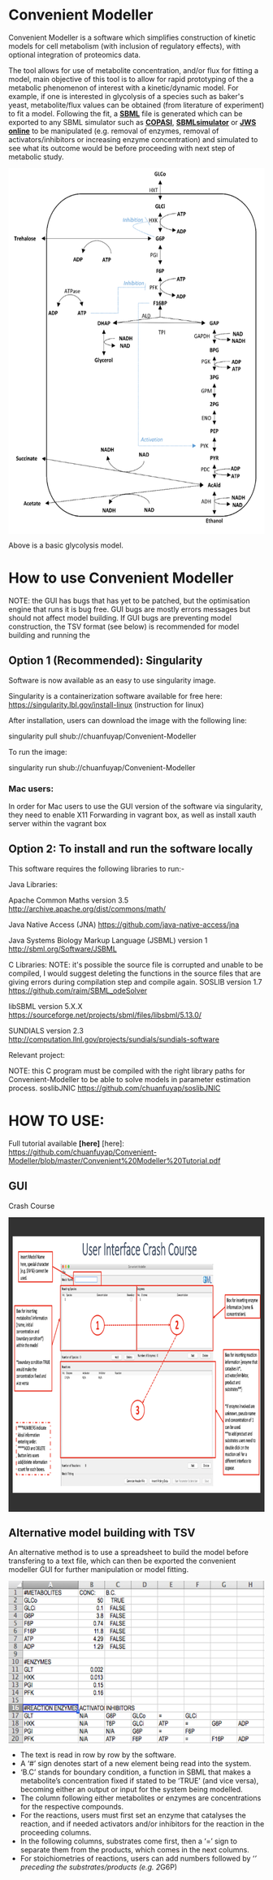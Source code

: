 # Convenient Modeller
Convenient Modeller is a software which simplifies construction of kinetic models for cell metabolism (with inclusion of regulatory effects), with optional integration of proteomics data. 

The tool allows for use of metabolite concentration, and/or flux for fitting a model, main objective of this tool is to allow for rapid prototyping of the a metabolic phenomenon of interest with a kinetic/dynamic model. For example, if one is interested in glycolysis of a species such as baker's yeast, metabolite/flux values can be obtained (from literature of experiment) to fit a model. Following the fit, a **[SBML]** file  is generated which can be exported to any SBML simulator such as **[COPASI]**, **[SBMLsimulator]** or **[JWS online]** to be manipulated (e.g. removal of enzymes, removal of activators/inhibitors or increasing enzyme concentration) and simulated to see what its outcome would be before proceeding with next step of metabolic study.

[SBML]: http://sbml.org/Main_Page
[COPASI]: http://copasi.o:
[SBMLsimulator]: https://github.com/draeger-lab/SBMLsimulator
[JWS online]: https://jjj.mib.ac.uk

<img src="https://github.com/chuanfuyap/Convenient-Modeller/blob/master/images/Glycolysis.png"
  align="center" width="520" height="720">
  
Above is a basic glycolysis model.

# How to use Convenient Modeller
NOTE: the GUI has bugs that has yet to be patched, but the optimisation engine that runs it is bug free. GUI bugs are mostly errors messages but should not affect model building. If GUI bugs are preventing model construction, the TSV format (see below) is recommended for model building and running the 

## Option 1 (Recommended): Singularity
Software is now available as an easy to use singularity image.

Singularity is a containerization software available for free here: https://singularity.lbl.gov/install-linux (instruction for linux)

After installation, users can download the image with the following line:

singularity pull shub://chuanfuyap/Convenient-Modeller

To run the image:

singularity run shub://chuanfuyap/Convenient-Modeller

### Mac users:
In order for Mac users to use the GUI version of the software via singularity, they need to enable X11 Forwarding in vagrant box, as well as install xauth server within the vagrant box

##  Option 2: To install and run the software locally
This software requires the following libraries to run:-

Java Libraries:

Apache Common Maths version 3.5   http://archive.apache.org/dist/commons/math/

Java Native Access (JNA)          https://github.com/java-native-access/jna

Java Systems Biology Markup Language (JSBML) version 1    http://sbml.org/Software/JSBML



C Libraries: 
NOTE: it's possible the source file is corrupted and unable to be compiled, I would suggest deleting the functions in the source files that are giving errors during compilation step and compile again.
SOSLIB version 1.7 https://github.com/raim/SBML_odeSolver 

libSBML version 5.X.X https://sourceforge.net/projects/sbml/files/libsbml/5.13.0/ 

SUNDIALS version 2.3 http://computation.llnl.gov/projects/sundials/sundials-software

Relevant project:

NOTE: this C program must be compiled with the right library paths for Convenient-Modeller to be able to solve models in parameter estimation process. 
soslibJNIC https://github.com/chuanfuyap/soslibJNIC

# HOW TO USE:

Full tutorial available **[here]**
[here]: https://github.com/chuanfuyap/Convenient-Modeller/blob/master/Convenient%20Modeller%20Tutorial.pdf

## GUI
Crash Course

<img src="https://github.com/chuanfuyap/Convenient-Modeller/blob/master/images/crash_course.png"
  align="center" width="960" height="580">

## Alternative model building with TSV
An alternative method is to use a spreadsheet to build the model before transfering to a text file, which can then be exported the convenient modeller GUI for further manipulation or model fitting.

<img src="https://github.com/chuanfuyap/Convenient-Modeller/blob/master/images/TSV.png"
align="center" width="720" height="320">
 
* The text is read in row by row by the software.  
* A ‘#’ sign denotes start of a new element being read into the system. 
* ‘B.C’ stands for boundary condition, a function in SBML that makes a metabolite’s concentration fixed if stated to be ‘TRUE’ (and vice versa), becoming either an output or input for the system being modelled. 
* The column following either metabolites or enzymes are concentrations for the respective compounds. 
* For the reactions, users must first set an enzyme that catalyses the reaction, and if needed activators and/or inhibitors for the reaction in the proceeding columns. 
* In the following columns, substrates come first, then a ‘=’ sign to separate them from the products, which comes in the next columns. 
* For stoichiometries of reactions, users can add numbers followed by ‘*’ preceding the substrates/products (e.g. 2*G6P) 

